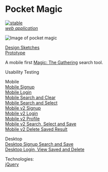 Pocket Magic
=============
[![stable](http://badges.github.io/stability-badges/dist/stable.svg)](http://github.com/badges/stability-badges) <br>
[*web application*](http://pocketmagic.eric.hosting/) <br>

![Image of pocket magic](http://imgur.com/yF6un01.png) <br>

[Design Sketches](http://imgur.com/a/3psQ7) <br>
[Prototype](http://imgur.com/a/wbHr6)

A mobile first [Magic: The Gathering](http://magic.wizards.com/) search tool. <br>

Usability Testing <br>

Mobile <br>
[Mobile Signup](https://usabilityhub.com/tests/cf8564de8614/results) <br>
[Mobile Login](https://usabilityhub.com/tests/5ef15cef9433/results) <br>
[Mobile Search and Clear](https://usabilityhub.com/tests/f47756053658/results) <br>
[Mobile Search and Select](https://usabilityhub.com/tests/b9a0576973d4/results) <br>
[Mobile v2 Signup](https://usabilityhub.com/tests/ce640ecb0066/results) <br>
[Mobile v2 Login](https://usabilityhub.com/tests/2a273e03946a/results) <br>
[Mobile v2 Profile](https://usabilityhub.com/tests/495bd5492aa8/results) <br>
[Mobile v2 Search, Select and Save](https://usabilityhub.com/tests/6e7e15d77407/results) <br>
[Mobile v2 Delete Saved Result](https://usabilityhub.com/tests/4a9f52998d92/results) <br>

Desktop <br>
[Desktop Signup Search and Save](https://usabilityhub.com/tests/e734ff473f8b/results) <br>
[Desktop Login, View Saved and Delete](https://usabilityhub.com/tests/e19e807b8bf8/results) <br>

Technologies: <br>
[jQuery](https://jquery.com/) <br>
